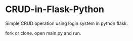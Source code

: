# CRUD-in-Flask-Python
Simple CRUD operation using login system in python flask.

fork or clone.
open main.py and run.
